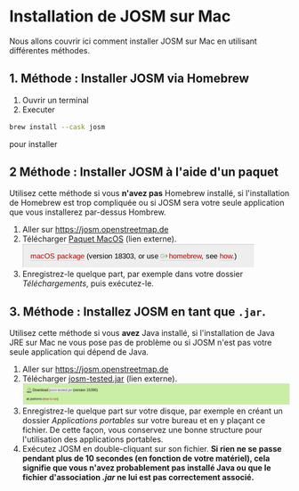 # Installation de JOSM sur Mac 

Nous allons couvrir ici comment installer JOSM sur Mac en utilisant différentes méthodes.

## 1. Méthode : Installer JOSM via Homebrew

1. Ouvrir un terminal
2. Executer
```bash
brew install --cask josm
```

pour installer

## 2 Méthode : Installer JOSM à l'aide d'un paquet

Utilisez cette méthode si vous **n'avez pas** Homebrew installé, si l'installation de Homebrew est trop compliquée ou si JOSM sera votre seule application que vous installerez par-dessus Hombrew.

1. Aller sur https://josm.openstreetmap.de
2. Télécharger [Paquet MacOS](https://josm.openstreetmap.de/download/macosx/josm-macosx.zip) (lien externe).
   ![](website-macpackage-download/out.png)
3. Enregistrez-le quelque part, par exemple dans votre dossier *Téléchargements*, puis exécutez-le.

## 3. Méthode : Installez JOSM en tant que `.jar`.

Utilisez cette méthode si vous **avez** Java installé, si l'installation de Java JRE sur Mac ne vous pose pas de problème ou si JOSM n'est pas votre seule application qui dépend de Java.

1. Aller sur <https://josm.openstreetmap.de>
2. Télécharger [josm-tested.jar](https://josm.openstreetmap.de/josm-tested.jar) (lien externe).
   ![](./website-jar-download/out.png)
3. Enregistrez-le quelque part sur votre disque, par exemple en créant un dossier *Applications portables* sur votre bureau et en y plaçant ce fichier. De cette façon, vous conservez une bonne structure pour l'utilisation des applications portables.
4. Exécutez JOSM en double-cliquant sur son fichier.
   **Si rien ne se passe pendant plus de 10 secondes (en fonction de votre matériel), cela signifie que vous n'avez probablement pas installé Java ou que le fichier d'association *.jar* ne lui est pas correctement associé.**
